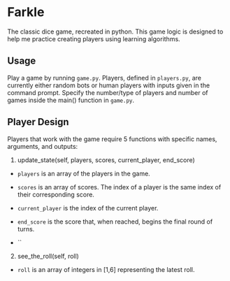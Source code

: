 
# Farkle

The classic dice game, recreated in python. This game logic is designed to help me practice creating players using learning algorithms.

## Usage

Play a game by running `game.py`. Players, defined in `players.py`, are currently either random bots or human players with inputs given in the command prompt. Specify the number/type of players and number of games inside the main() function in `game.py`.

## Player Design

Players that work with the game require 5 functions with specific names, arguments, and outputs:

1. update_state(self, players, scores, current_player, end_score)
  * `players` is an array of the players in the game.
  * `scores` is an array of scores. The index of a player is the same index of their corresponding score.
  * `current_player` is the index of the current player.
  * `end_score` is the score that, when reached, begins the final round of turns.

  * ``

2. see_the_roll(self, roll)
  * `roll` is an array of integers in [1,6] representing the latest roll.
